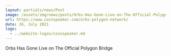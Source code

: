 ```yaml
---
layout: partials/news/Post
image: /assets/img/news/posts/Orbs-Has-Gone-Live-on-The-Official-Polygon-Bridge.webp
url: https://www.coinspeaker.com/orbs-polygon-network/
date: 26, July 2021
logo: 
  - ../website-logos/coinspeaker.md
---
```


Orbs Has Gone Live on The Official Polygon Bridge